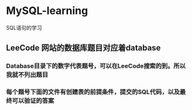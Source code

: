 # MySQL-learning
SQL语句的学习


## LeeCode 网站的数据库题目对应着database
### Database目录下的数字代表题号，可以在LeeCode搜索的到。所以我就不列出题目
### 每个题号下面的文件有创建表的前提条件，提交的SQL代码，以及最终可以验证的答案
